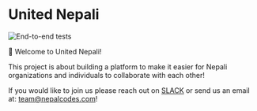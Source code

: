 # United Nepali
![End-to-end tests](https://github.com/nepalcodes/unitednepali/workflows/End-to-end%20tests/badge.svg?branch=master)

:wave: Welcome to United Nepali!

This project is about building a platform to make it easier for Nepali organizations and individuals to collaborate with each other!

If you would like to join us please reach out on [SLACK](https://join.slack.com/t/nepalcodes/shared_invite/enQtNjYzMjE5MjY3MDI4LWI5NWEyNDljZDgzNzExOWQ0NjRhNDU4NDdmZGYzNmE1MDM4NDA3NjRmMWNkZDljMWU1NDhlMjk0NGZmMTU4MjQ) or send us an email at: team@nepalcodes.com!
